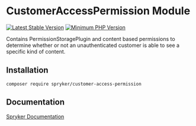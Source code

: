# CustomerAccessPermission Module
[![Latest Stable Version](https://poser.pugx.org/spryker/customer-access-permission/v/stable.svg)](https://packagist.org/packages/spryker/customer-access-permission)
[![Minimum PHP Version](https://img.shields.io/badge/php-%3E%3D%207.4-8892BF.svg)](https://php.net/)

Contains PermissionStoragePlugin and content based permissions to determine whether or not an unauthenticated customer is able to see a specific kind of content.

## Installation

```
composer require spryker/customer-access-permission
```

## Documentation

[Spryker Documentation](https://docs.spryker.com)
